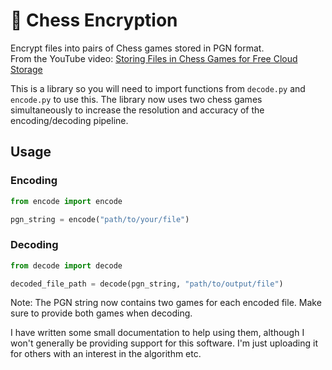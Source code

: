 # 🔑 Chess Encryption

Encrypt files into pairs of Chess games stored in PGN format.<br>
From the YouTube video: [Storing Files in Chess Games for Free Cloud Storage](https://youtu.be/TUtafoC4-7k?feature=shared)

This is a library so you will need to import functions from `decode.py` and `encode.py` to use this. The library now uses two chess games simultaneously to increase the resolution and accuracy of the encoding/decoding pipeline.

## Usage

### Encoding
```python
from encode import encode

pgn_string = encode("path/to/your/file")
```

### Decoding
```python
from decode import decode

decoded_file_path = decode(pgn_string, "path/to/output/file")
```

Note: The PGN string now contains two games for each encoded file. Make sure to provide both games when decoding.

I have written some small documentation to help using them, although I won't generally be providing support for this software. I'm just uploading it for others with an interest in the algorithm etc.
